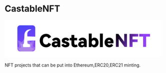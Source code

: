 # CastableNFT

![image.png](./assets/image.png)

NFT projects that can be put into Ethereum,ERC20,ERC21 minting.

